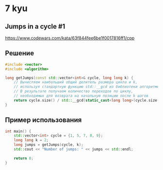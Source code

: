 # 7 kyu

## Jumps in a cycle #1

https://www.codewars.com/kata/63f844fee6be1f0017816ff1/cpp

## Решение 

```C++
#include <vector>
#include <algorithm>

long getJumps(const std::vector<int>& cycle, long long k) {
	// Вычисляем наибольший общий делитель размера цикла и k,
    // используя стандартную функцию std::__gcd из библиотеки алгоритмов C++
    // В результате получаем количество переходов по циклу,
    // необходимых для возврата на начальную позицию после k шагов
	return cycle.size() / std::__gcd(static_cast<long long>(cycle.size()), k);
}
```
## Пример использования 

```C++
int main() {
    std::vector<int> cycle = {1, 5, 7, 8, 9};
    long long k = 2;
    long jumps = getJumps(cycle, k);
    std::cout << "Number of jumps: " << jumps << std::endl;
    
    return 0;
}
```